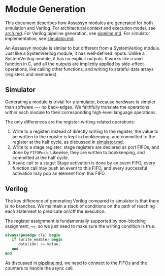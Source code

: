 # Module Generation

This document describes how Assassyn modules are generated for both simulation and Verilog.
For architectural context and execution model, see [arch.md](../arch/arch.md).
For Verilog pipeline generation, see [pipeline.md](./pipeline.md).
For simulator implementation, see [simulator.md](./simulator.md).

An Assassyn module is similar to but different from a SystemVerilog module.
Just like a SystemVerilog module, it has well-defined inputs.
Unlike a SystemVerilog module, it has no explicit outputs.
It works like a void function in C, and all the outputs are implicitly
applied by side-effect operations, like calling other functions,
and writing to stateful data arrays (registers and memories).

## Simulator

Generating a module is trivial for a simulator,
because hardware is simpler than software --- no back-edges.
We faithfully translate the operations within each module
to their corresponding high-level language operations.

The only differences are the register-writing-related operations:
1. Write to a register: instead of directly writing to the register,
   the value to be written to the register is kept in bookkeeping,
   and committed to the register at the half cycle, as discussed
   in [simulator.md](./simulator.md).
2. Write to a stage register: stage registers are declared as
   port FIFOs, and done by `FIFOPush`. Likewise, they are written
   to bookkeeping, and committed at the half cycle.
3. Async call to a stage: Stage activation is done by an event FIFO,
   every function call may push an event to this FIFO, and every
   successful activation may pop an element from this FIFO.

## Verilog

The key difference of generating Verilog compared to simulator is
that there is no branches. We maintain a stack of conditions on the
path of reaching each statement to predicate on/off the execution.

The register assignment is fundamentally supported by non-blocking
assignment, `<=`, so we just need to make sure the writing condition
is true:

```verilog
always(posedge clk) begin
   if (write_enable) begin
      data[idx] <= value;
   end
end
```

As discussed in [pipeline.md](./pipeline.md), we need to connect to
the FIFOs and the counters to handle the async call.